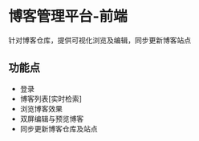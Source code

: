 # 博客管理平台-前端
针对博客仓库，提供可视化浏览及编辑，同步更新博客站点

## 功能点
+ 登录
+ 博客列表[实时检索]
+ 浏览博客效果
+ 双屏编辑与预览博客
+ 同步更新博客仓库及站点
